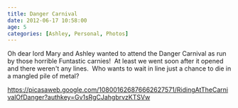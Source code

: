 ```yaml
---
title: Danger Carnival
date: 2012-06-17 10:58:00
age: 5
categories: [Ashley, Personal, Photos]
---
```

Oh dear lord Mary and Ashley wanted to attend the Danger Carnival as run by those horrible Funtastic carnies!  At least we went soon after it opened and there weren't any lines.  Who wants to wait in line just a chance to die in a mangled pile of metal?

<a href="https://picasaweb.google.com/108001626876662627571/RidingAtTheCarnivalOfDanger?authkey=Gv1sRgCJahgbrvzKTSVw">https://picasaweb.google.com/108001626876662627571/RidingAtTheCarnivalOfDanger?authkey=Gv1sRgCJahgbrvzKTSVw</a>
